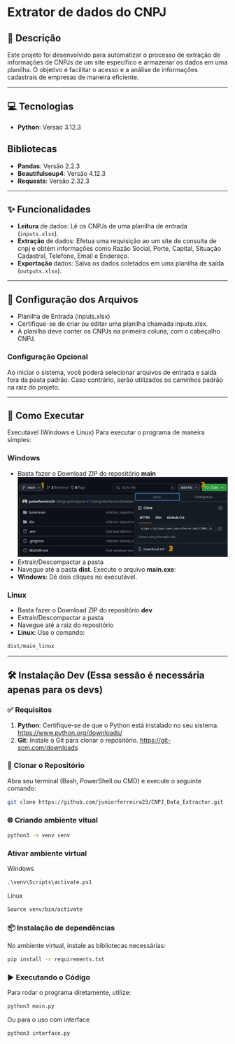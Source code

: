 # Extrator de dados do CNPJ

## 📖 Descrição
Este projeto foi desenvolvido para automatizar o processo de extração de informações de CNPJs de um site específico e armazenar os dados em uma planilha. O objetivo é facilitar o acesso e a análise de informações cadastrais de empresas de maneira eficiente.

---

## 💻 Tecnologias
- **Python**: Versao 3.12.3 

## Bibliotecas
- **Pandas**: Versão 2.2.3
- **Beautifulsoup4**: Versão 4.12.3 
- **Requests**: Versão 2.32.3

---

## ✨ Funcionalidades
- **Leitura** de dados: Lê os CNPJs de uma planilha de entrada (`inputs.xlsx`).
- **Extração** de dados: Efetua uma requisição ao um site de consulta de cnpj e obtém informações como Razão Social, Porte, Capital, Situação Cadastral, Telefone, Email e Endereço.
- **Exportação** dados: Salva os dados coletados em uma planilha de saída (`outputs.xlsx`).

---

## 📂 Configuração dos Arquivos
- Planilha de Entrada (inputs.xlsx)
- Certifique-se de criar ou editar uma planilha chamada inputs.xlsx.
- A planilha deve conter os CNPJs na primeira coluna, com o cabeçalho CNPJ.

### Configuração Opcional
Ao iniciar o sistema, você poderá selecionar arquivos de entrada e saída fora da pasta padrão. Caso contrário, serão utilizados os caminhos padrão na raiz do projeto.

---

## 🚀 Como Executar
Executável (Windows e Linux)
Para executar o programa de maneira simples:

### Windows
- Basta fazer o Download ZIP do repositório **main**
![Ilustração efetuando o download do repositório](imgs/baixar_repositorio.png)
- Extrair/Descompactar a pasta
- Navegue até a pasta **dist**.
Execute o arquivo **main.exe**:
- **Windows**: Dê dois cliques no executável.

### Linux
- Basta fazer o Download ZIP do repositório **dev**
- Extrair/Descompactar a pasta
- Navegue até a raiz do repositório
- **Linux**: Use o comando:
```bash
dist/main_linux
```

---

## 🛠 Instalação Dev (Essa sessão é necessária apenas para os devs)

### ✅ Requisitos
1. **Python**: Certifique-se de que o Python está instalado no seu sistema. https://www.python.org/downloads/
2. **Git**: Instale o Git para clonar o repositório. https://git-scm.com/downloads

### 🔄 Clonar o Repositório
Abra seu terminal (Bash, PowerShell ou CMD) e execute o seguinte comando:
```bash
git clone https://github.com/juniorferreira23/CNPJ_Data_Extractor.git
```

### 🌐 Criando ambiente vitual
```bash
python3 -m venv venv
```

### Ativar ambiente virtual
Windows
```cmd
.\venv\Scripts\activate.ps1
```

Linux
```bash
Source venv/bin/activate
```

### 📦 Instalação de dependências
No ambiente virtual, instale as bibliotecas necessárias:
```bash
pip install -r requirements.txt
```

### ▶️  Executando o Código
Para rodar o programa diretamente, utilize:
```bash
python3 main.py
```
Ou para o uso com interface
```bash
python3 interface.py
```

